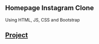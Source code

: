 ## Homepage Instagram Clone
Using HTML, JS, CSS and Bootstrap  
## [Project](https://lordshenk.github.io/insta-clone/)

